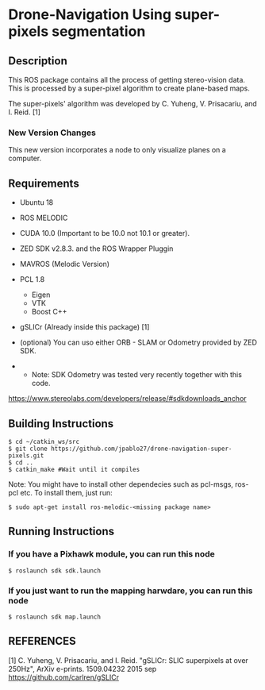 # Drone-Navigation Using super-pixels segmentation
## Description
This ROS package contains all the process of getting stereo-vision data. This is processed by a super-pixel algorithm to create plane-based maps.


The super-pixels' algorithm was developed by C. Yuheng, V. Prisacariu, and I. Reid. [1]

### New Version Changes

This new version incorporates a node to only visualize planes on a computer.

##  Requirements

* Ubuntu 18

* ROS MELODIC

* CUDA 10.0 (Important to be 10.0 not 10.1 or greater).

* ZED SDK v2.8.3. and the ROS Wrapper Pluggin

* MAVROS (Melodic Version)

* PCL 1.8
  * Eigen
  * VTK
  * Boost C++

* gSLICr (Already inside this package) [1]

* (optional) You can uso either ORB - SLAM or Odometry provided by ZED SDK.

* * Note: SDK Odometry was tested very recently together with this code.

https://www.stereolabs.com/developers/release/#sdkdownloads_anchor

## Building Instructions

```console
$ cd ~/catkin_ws/src
$ git clone https://github.com/jpablo27/drone-navigation-super-pixels.git
$ cd ..
$ catkin_make #Wait until it compiles
```
Note: You might have to install other dependecies such as pcl-msgs, ros-pcl etc. To install them, just run:
```console
$ sudo apt-get install ros-melodic-<missing package name>
```
## Running Instructions
### If you have a Pixhawk module, you can run this node
```console
$ roslaunch sdk sdk.launch
```

### If you just want to run the mapping harwdare, you can run this node
```console
$ roslaunch sdk map.launch
```

## REFERENCES

[1] C. Yuheng, V. Prisacariu, and I. Reid.  "gSLICr: SLIC superpixels at over 250Hz", ArXiv e-prints. 1509.04232 2015 sep
https://github.com/carlren/gSLICr
